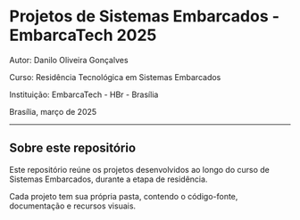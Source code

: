 # Projetos de Sistemas Embarcados - EmbarcaTech 2025

Autor: Danilo Oliveira Gonçalves

Curso: Residência Tecnológica em Sistemas Embarcados

Instituição: EmbarcaTech - HBr - Brasília

Brasília, março de 2025

---

## Sobre este repositório

Este repositório reúne os projetos desenvolvidos ao longo do curso de Sistemas Embarcados, durante a etapa de residência.  

Cada projeto tem sua própria pasta, contendo o código-fonte, documentação e recursos visuais.
